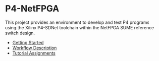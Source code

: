 # P4-NetFPGA

This project provides an environment to develop and test P4 programs using the Xilinx P4-SDNet toolchain within the NetFPGA SUME reference switch design.

* [Getting Started](https://bitbucket.org/sibanez/netfpga-sume-sdnet/wiki/Getting%20Started)
* [Workflow Description](https://bitbucket.org/sibanez/netfpga-sume-sdnet/wiki/Workflow%20Overview)
* [Tutorial Assignments](https://bitbucket.org/sibanez/netfpga-sume-sdnet/wiki/Tutorial%20Assignments)